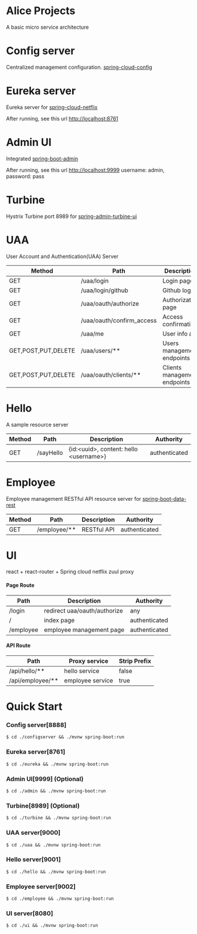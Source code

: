 Alice Projects
==============
A basic micro service architecture

Config server
=============
Centralized management configuration. [spring-cloud-config](http://cloud.spring.io/spring-cloud-config/)

Eureka server
=============
Eureka server for [spring-cloud-netflix](https://cloud.spring.io/spring-cloud-netflix/)

After running, see this url [http://localhost:8761](http://localhost:8761)

Admin UI
========
Integrated [spring-boot-admin](http://codecentric.github.io/spring-boot-admin/1.5.4)

After running, see this url [http://localhost:9999](http://localhost:9999) username: admin, password: pass

Turbine
=======
Hystrix Turbine port 8989 for [spring-admin-turbine-ui](http://codecentric.github.io/spring-boot-admin/1.5.4/#_turbine_ui_module)

UAA
===
User Account and Authentication(UAA) Server

| Method | Path | Description | Authority |
| --- | --- | --- | --- |
| GET | /uaa/login | Login page | any |
| GET | /uaa/login/github | Github login | any |
| GET | /uaa/oauth/authorize | Authorization page | any |
| GET | /uaa/oauth/confirm_access | Access confirmation | any |
| GET | /uaa/me | User info api | authenticated |
| GET,POST,PUT,DELETE | /uaa/users/** | Users management endpoints | uaa.admin |
| GET,POST,PUT,DELETE| /uaa/oauth/clients/** | Clients management endpoints | uaa.admin |

Hello
=====
A sample resource server

| Method | Path | Description | Authority |
| --- | --- | --- | --- |
| GET | /sayHello | {id:&lt;uuid&gt;, content: hello &lt;username&gt;} | authenticated |


Employee
========
Employee management RESTful API resource server for [spring-boot-data-rest](https://docs.spring.io/spring-data/rest/docs/current/reference/html)

| Method | Path | Description | Authority |
| --- | --- | --- | --- |
| GET | /employee/** | RESTful API | authenticated |

UI
==
react + react-router + Spring cloud netflix zuul proxy

#### Page Route
| Path | Description | Authority |
| --- | --- | --- |
| /login | redirect uaa/oauth/authorize | any |
| / | index page | authenticated |
| /employee | employee management page | authenticated |

#### API Route
| Path | Proxy service | Strip Prefix |
| --- | --- | --- |
| /api/hello/** | hello service | false |
| /api/employee/** | employee service | true |

Quick Start
===========

### Config server[8888]
```
$ cd ./configserver && ./mvnw spring-boot:run
```

### Eureka server[8761]
```
$ cd ./eureka && ./mvnw spring-boot:run
```

### Admin UI[9999] (Optional)
```
$ cd ./admin && ./mvnw spring-boot:run
```

### Turbine[8989] (Optional)
```
$ cd ./turbine && ./mvnw spring-boot:run
```

### UAA server[9000]
```
$ cd ./uaa && ./mvnw spring-boot:run
```

### Hello server[9001]
```
$ cd ./hello && ./mvnw spring-boot:run
```

### Employee server[9002]
```
$ cd ./employee && ./mvnw spring-boot:run
```

### UI server[8080]
```
$ cd ./ui && ./mvnw spring-boot:run
```